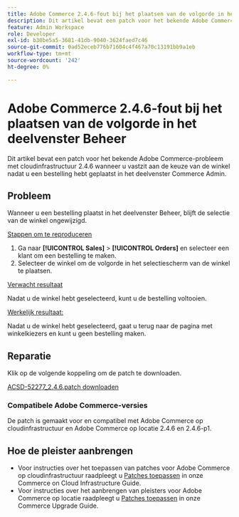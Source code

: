 ```yaml
---
title: Adobe Commerce 2.4.6-fout bij het plaatsen van de volgorde in het deelvenster Beheer
description: Dit artikel bevat een patch voor het bekende Adobe Commerce-probleem met cloudinfrastructuur 2.4.6 wanneer u vastzit aan de keuze van de winkel nadat u een bestelling hebt geplaatst in het deelvenster Commerce Admin.
feature: Admin Workspace
role: Developer
exl-id: b30be5a5-3681-41db-9040-3624faed7c46
source-git-commit: 0ad52eceb776b71604c4f467a70c13191bb9a1eb
workflow-type: tm+mt
source-wordcount: '242'
ht-degree: 0%

---
```


# Adobe Commerce 2.4.6-fout bij het plaatsen van de volgorde in het deelvenster Beheer

Dit artikel bevat een patch voor het bekende Adobe Commerce-probleem met cloudinfrastructuur 2.4.6 wanneer u vastzit aan de keuze van de winkel nadat u een bestelling hebt geplaatst in het deelvenster Commerce Admin.

## Probleem

Wanneer u een bestelling plaatst in het deelvenster Beheer, blijft de selectie van de winkel ongewijzigd.

<u>Stappen om te reproduceren</u>

1. Ga naar **[!UICONTROL Sales]** > **[!UICONTROL Orders]** en selecteer een klant om een bestelling te maken.
2. Selecteer de winkel om de volgorde in het selectiescherm van de winkel te plaatsen.

<u>Verwacht resultaat</u>

Nadat u de winkel hebt geselecteerd, kunt u de bestelling voltooien.

<u>Werkelijk resultaat:</u>

Nadat u de winkel hebt geselecteerd, gaat u terug naar de pagina met winkelkiezers en kunt u geen bestelling maken.

## Reparatie

Klik op de volgende koppeling om de patch te downloaden.

[ACSD-52277_2.4.6.patch downloaden](assets/ACSD-52277_2.4.6.patch.zip)

### Compatibele Adobe Commerce-versies

De patch is gemaakt voor en compatibel met Adobe Commerce op cloudinfrastructuur en Adobe Commerce op locatie 2.4.6 en 2.4.6-p1.

## Hoe de pleister aanbrengen

* Voor instructies over het toepassen van patches voor Adobe Commerce op cloudinfrastructuur raadpleegt u [Patches toepassen](/docs/commerce-cloud-service/user-guide/develop/upgrade/apply-patches.html) in onze Commerce on Cloud Infrastructure Guide.
* Voor instructies over het aanbrengen van pleisters voor Adobe Commerce op locatie raadpleegt u [Patches toepassen](/docs/commerce-operations/upgrade-guide/patches/apply.html?lang=en#composer) in onze Commerce Upgrade Guide.
